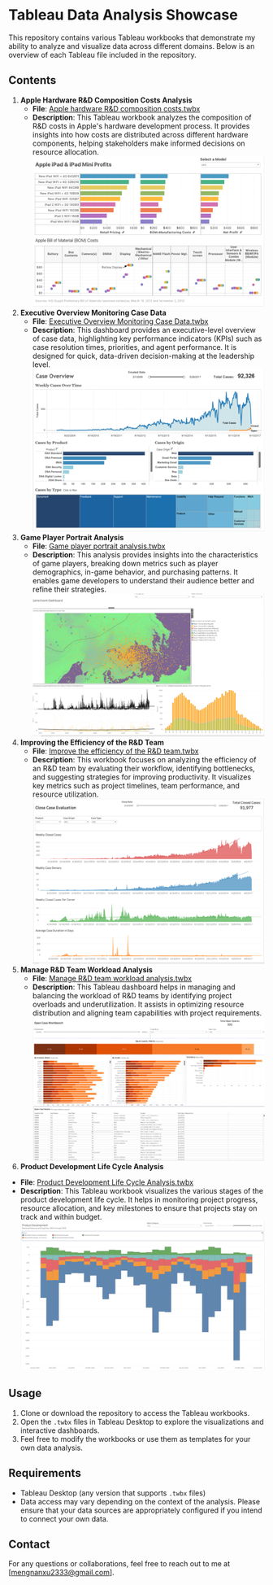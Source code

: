 # Tableau Data Analysis Showcase

This repository contains various Tableau workbooks that demonstrate my ability to analyze and visualize data across different domains. Below is an overview of each Tableau file included in the repository.

## Contents

1. **Apple Hardware R&D Composition Costs Analysis**
   - **File**: [Apple hardware R&D composition costs.twbx](./Apple%20hardware%20R&D%20composition%20costs.twbx)
   - **Description**: This Tableau workbook analyzes the composition of R&D costs in Apple's hardware development process. It provides insights into how costs are distributed across different hardware components, helping stakeholders make informed decisions on resource allocation.
![pple Hardware R&D Composition Costs Analysis](image-2.png)
2. **Executive Overview Monitoring Case Data**
   - **File**: [Executive Overview Monitoring Case Data.twbx](./Executive%20Overview%20Monitoring%20Case%20Data.twbx)
   - **Description**: This dashboard provides an executive-level overview of case data, highlighting key performance indicators (KPIs) such as case resolution times, priorities, and agent performance. It is designed for quick, data-driven decision-making at the leadership level.
![Executive Overview Monitoring Case Data Analysis](image-1.png)
3. **Game Player Portrait Analysis**
   - **File**: [Game player portrait analysis.twbx](./Game%20player%20portrait%20analysis.twbx)
   - **Description**: This analysis provides insights into the characteristics of game players, breaking down metrics such as player demographics, in-game behavior, and purchasing patterns. It enables game developers to understand their audience better and refine their strategies.
![Screenshot of the dashboard- Game Player Portrait Analysis](image.png)
4. **Improving the Efficiency of the R&D Team**
   - **File**: [Improve the efficiency of the R&D team.twbx](./Improve%20the%20efficiency%20of%20the%20R&D%20team.twbx)
   - **Description**: This workbook focuses on analyzing the efficiency of an R&D team by evaluating their workflow, identifying bottlenecks, and suggesting strategies for improving productivity. It visualizes key metrics such as project timelines, team performance, and resource utilization.
![Improving the Efficiency of the R&D Team](image-4.png)
5. **Manage R&D Team Workload Analysis**
   - **File**: [Manage R&D team workload analysis.twbx](./Manage%20R&D%20team%20workload%20analysis.twbx)
   - **Description**: This Tableau dashboard helps in managing and balancing the workload of R&D teams by identifying project overloads and underutilization. It assists in optimizing resource distribution and aligning team capabilities with project requirements.
![R&D Team Workload Analysis](image-3.png)
6.  **Product Development Life Cycle Analysis**
   - **File**: [Product Development Life Cycle Analysis.twbx](./Product%20Development%20Life%20Cycle%20Analysis.twbx)
   - **Description**: This Tableau workbook visualizes the various stages of the product development life cycle. It helps in monitoring project progress, resource allocation, and key milestones to ensure that projects stay on track and within budget.
![Product Development Life Cycle Analysis](image-5.png)
## Usage

1. Clone or download the repository to access the Tableau workbooks.
2. Open the `.twbx` files in Tableau Desktop to explore the visualizations and interactive dashboards.
3. Feel free to modify the workbooks or use them as templates for your own data analysis.

## Requirements

- Tableau Desktop (any version that supports `.twbx` files)
- Data access may vary depending on the context of the analysis. Please ensure that your data sources are appropriately configured if you intend to connect your own data.

## Contact

For any questions or collaborations, feel free to reach out to me at [mengnanxu2333@gmail.com].
